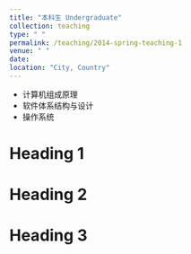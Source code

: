 ```yaml
---
title: "本科生 Undergraduate"
collection: teaching
type: " "
permalink: /teaching/2014-spring-teaching-1
venue: " "
date:  
location: "City, Country"
---
```

- 计算机组成原理
- 软件体系结构与设计
- 操作系统

Heading 1
======

Heading 2
======

Heading 3
======
